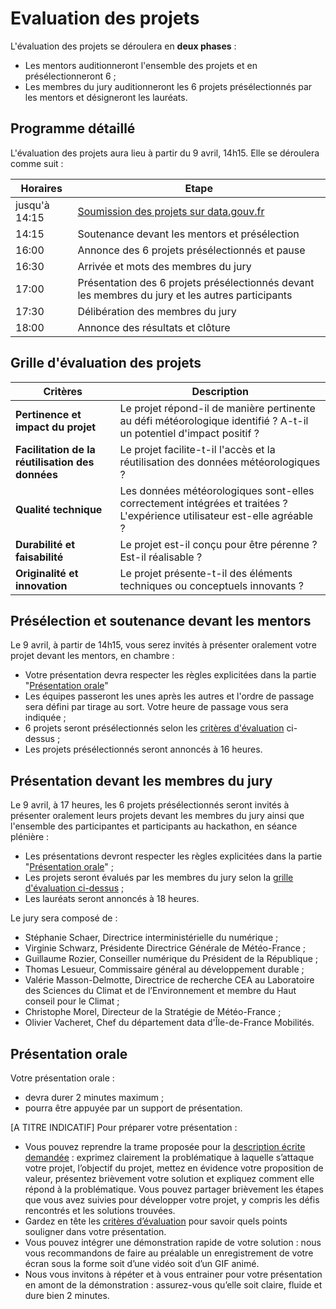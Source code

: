 # Evaluation des projets

L'évaluation des projets se déroulera en **deux phases** :

* Les mentors auditionneront l'ensemble des projets et en présélectionneront 6 ;
* Les membres du jury auditionneront les 6 projets présélectionnés par les mentors et désigneront les lauréats.

## Programme détaillé

L'évaluation des projets aura lieu à partir du 9 avril, 14h15. Elle se déroulera comme suit :&#x20;

| Horaires      | Etape                                                                                            |
| ------------- | ------------------------------------------------------------------------------------------------ |
| jusqu'à 14:15 | [Soumission des projets sur data.gouv.fr](soumission-du-projet.md)                               |
| 14:15         | Soutenance devant les mentors et présélection                                                    |
| 16:00         | Annonce des 6 projets présélectionnés et pause                                                   |
| 16:30         | Arrivée et mots des membres du jury                                                              |
| 17:00         | Présentation des 6 projets présélectionnés devant les membres du jury et les autres participants |
| 17:30         | Délibération des membres du jury                                                                 |
| 18:00         | Annonce des résultats et clôture                                                                 |

## Grille d'évaluation des projets

| Critères                                         | Description                                                                                                              |
| ------------------------------------------------ | ------------------------------------------------------------------------------------------------------------------------ |
| **Pertinence et impact du projet**               | Le projet répond-il de manière pertinente au défi météorologique identifié ? A-t-il un potentiel d'impact positif ?      |
| **Facilitation de la réutilisation des données** | Le projet facilite-t-il l'accès et la réutilisation des données météorologiques ?                                        |
| **Qualité technique**                            | Les données météorologiques sont-elles correctement intégrées et traitées ? L'expérience utilisateur est-elle agréable ? |
| **Durabilité et faisabilité**                    | Le projet est-il conçu pour être pérenne ? Est-il réalisable ?                                                           |
| **Originalité et innovation**                    | Le projet présente-t-il des éléments techniques ou conceptuels innovants ?                                               |

## Présélection et soutenance devant les mentors

Le 9 avril, à partir de 14h15, vous serez invités à présenter oralement votre projet devant les mentors, en chambre :

* Votre présentation devra respecter les règles explicitées dans la partie "[Présentation orale](evaluation-des-projets.md#presentation-orale)"
* Les équipes passeront les unes après les autres et l'ordre de passage sera défini par tirage au sort. Votre heure de passage vous sera indiquée ;
* 6 projets seront présélectionnés selon les [critères d'évaluation](evaluation-des-projets.md#grille-devaluation-des-projets) ci-dessus ;
* Les projets présélectionnés seront annoncés à 16 heures.

## Présentation devant les membres du jury

Le 9 avril, à 17 heures, les 6 projets présélectionnés seront invités à présenter oralement leurs projets devant les membres du jury ainsi que l'ensemble des participantes et participants au hackathon, en séance plénière :

* Les présentations devront respecter les règles explicitées dans la partie "[Présentation orale](evaluation-des-projets.md#presentation-orale)" ;
* Les projets seront évalués par les membres du jury selon la [grille d'évaluation ci-dessus](evaluation-des-projets.md#grille-devaluation-des-projets) ;
* Les lauréats seront annoncés à 18 heures.

Le jury sera composé de :

* Stéphanie Schaer, Directrice interministérielle du numérique ;
* Virginie Schwarz, Présidente Directrice Générale de Météo-France ;
* Guillaume Rozier, Conseiller numérique du Président de la République ;
* Thomas Lesueur, Commissaire général au développement durable ;
* Valérie Masson-Delmotte, Directrice de recherche CEA au Laboratoire des Sciences du Climat et de l’Environnement et membre du Haut conseil pour le Climat ;
* Christophe Morel, Directeur de la Stratégie de Météo-France ;
* Olivier Vacheret, Chef du département data d'Île-de-France Mobilités.

## Présentation orale

Votre présentation orale :

* devra durer 2 minutes maximum ;
* pourra être appuyée par un support de présentation.

\[A TITRE INDICATIF] Pour préparer votre présentation :

* Vous pouvez reprendre la trame proposée pour la [description écrite demandée](soumission-du-projet.md) : exprimez clairement la problématique à laquelle s’attaque votre projet, l’objectif du projet, mettez en évidence votre proposition de valeur, présentez brièvement votre solution et expliquez comment elle répond à la problématique. Vous pouvez partager brièvement les étapes que vous avez suivies pour développer votre projet, y compris les défis rencontrés et les solutions trouvées.
* Gardez en tête les [critères d’évaluation](evaluation-des-projets.md#grille-devaluation-des-projets) pour savoir quels points souligner dans votre présentation.
* Vous pouvez intégrer une démonstration rapide de votre solution : nous vous recommandons de faire au préalable un enregistrement de votre écran sous la forme soit d’une vidéo soit d’un GIF animé.
* Nous vous invitons à répéter et à vous entrainer pour votre présentation en amont de la démonstration : assurez-vous qu’elle soit claire, fluide et dure bien 2 minutes.
